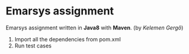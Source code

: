 # Emarsys assignment

Emarsys assignment written in **Java8** with **Maven**. (by *Kelemen Gergő*)

1. Import all the dependencies from pom.xml
2. Run test cases


